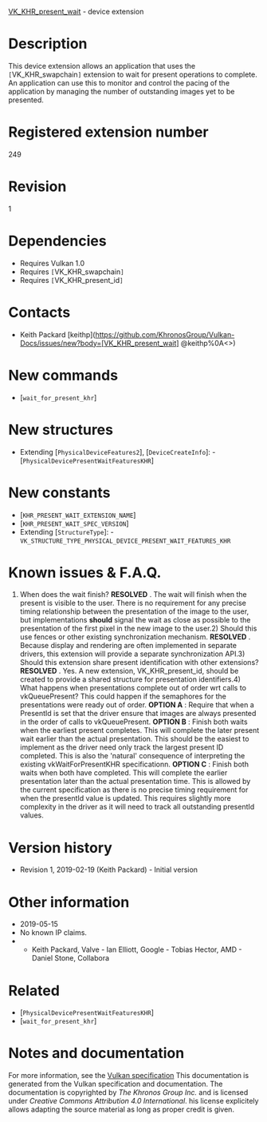 [VK_KHR_present_wait](https://www.khronos.org/registry/vulkan/specs/1.3-extensions/man/html/VK_KHR_present_wait.html) - device extension

# Description
This device extension allows an application that uses the
`[`VK_KHR_swapchain`]` extension to wait for present operations to
complete.
An application can use this to monitor and control the pacing of the
application by managing the number of outstanding images yet to be
presented.

# Registered extension number
249

# Revision
1

# Dependencies
- Requires Vulkan 1.0
- Requires `[`VK_KHR_swapchain`]`
- Requires `[`VK_KHR_present_id`]`

# Contacts
- Keith Packard [keithp](https://github.com/KhronosGroup/Vulkan-Docs/issues/new?body=[VK_KHR_present_wait] @keithp%0A<<Here describe the issue or question you have about the VK_KHR_present_wait extension>>)

# New commands
- [`wait_for_present_khr`]

# New structures
- Extending [`PhysicalDeviceFeatures2`], [`DeviceCreateInfo`]:  - [`PhysicalDevicePresentWaitFeaturesKHR`]

# New constants
- [`KHR_PRESENT_WAIT_EXTENSION_NAME`]
- [`KHR_PRESENT_WAIT_SPEC_VERSION`]
- Extending [`StructureType`]:  - `VK_STRUCTURE_TYPE_PHYSICAL_DEVICE_PRESENT_WAIT_FEATURES_KHR`

# Known issues & F.A.Q.
1) When does the wait finish? **RESOLVED** .
The wait will finish when the present is visible to the user.
There is no requirement for any precise timing relationship between the
presentation of the image to the user, but implementations  **should**  signal
the wait as close as possible to the presentation of the first pixel in the
new image to the user.2) Should this use fences or other existing synchronization mechanism. **RESOLVED** .
Because display and rendering are often implemented in separate drivers,
this extension will provide a separate synchronization API.3) Should this extension share present identification with other extensions? **RESOLVED** .
Yes.
A new extension, VK_KHR_present_id, should be created to provide a shared
structure for presentation identifiers.4) What happens when presentations complete out of order wrt calls to
vkQueuePresent? This could happen if the semaphores for the presentations
were ready out of order. **OPTION A** : Require that when a PresentId is set that the driver ensure that
images are always presented in the order of calls to vkQueuePresent. **OPTION B** : Finish both waits when the earliest present completes.
This will complete the later present wait earlier than the actual
presentation.
This should be the easiest to implement as the driver need only track the
largest present ID completed.
This is also the 'natural' consequence of interpreting the existing
vkWaitForPresentKHR specificationn. **OPTION C** : Finish both waits when both have completed.
This will complete the earlier presentation later than the actual
presentation time.
This is allowed by the current specification as there is no precise timing
requirement for when the presentId value is updated.
This requires slightly more complexity in the driver as it will need to
track all outstanding presentId values.

# Version history
- Revision 1, 2019-02-19 (Keith Packard)  - Initial version

# Other information
* 2019-05-15
* No known IP claims.
*   - Keith Packard, Valve  - Ian Elliott, Google  - Tobias Hector, AMD  - Daniel Stone, Collabora

# Related
- [`PhysicalDevicePresentWaitFeaturesKHR`]
- [`wait_for_present_khr`]

# Notes and documentation
For more information, see the [Vulkan specification](https://www.khronos.org/registry/vulkan/specs/1.3-extensions/html/vkspec.html)
This documentation is generated from the Vulkan specification and documentation.
The documentation is copyrighted by *The Khronos Group Inc.* and is licensed under *Creative Commons Attribution 4.0 International*.
his license explicitely allows adapting the source material as long as proper credit is given.
        